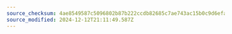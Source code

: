 ```yaml
---
source_checksum: 4ae8549587c5096802b87b222ccdb82685c7ae743ac15b0c9d6efac724761dfb
source_modified: 2024-12-12T21:11:49.587Z
---
```



